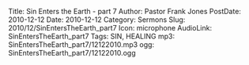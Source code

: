 Title: Sin Enters the Earth - part 7
Author: Pastor Frank Jones
PostDate: 2010-12-12
Date: 2010-12-12
Category: Sermons
Slug: 2010/12/SinEntersTheEarth_part7
Icon: microphone
AudioLink: SinEntersTheEarth_part7
Tags: SIN, HEALING
mp3: SinEntersTheEarth_part7/12122010.mp3
ogg: SinEntersTheEarth_part7/12122010.ogg
